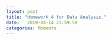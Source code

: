 ```yaml
---
layout: post
title: "Homework 4 for Data Analysis."
date:   2019-04-14 23:59:59
categories: Moments
---
```


